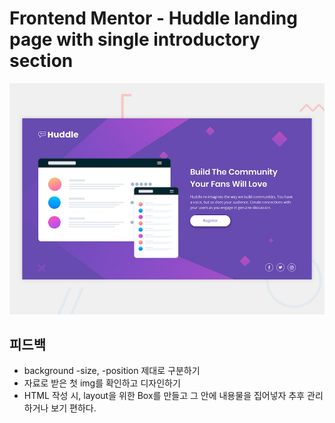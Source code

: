 # Frontend Mentor - Huddle landing page with single introductory section

![Design preview for the Huddle landing page with single introductory section](./design/desktop-preview.jpg)

## 피드백

- background -size, -position 제대로 구분하기
- 자료로 받은 첫 img를 확인하고 디자인하기
- HTML 작성 시, layout을 위한 Box를 만들고 그 안에 내용물을 집어넣자 추후 관리하거나 보기 편하다.
